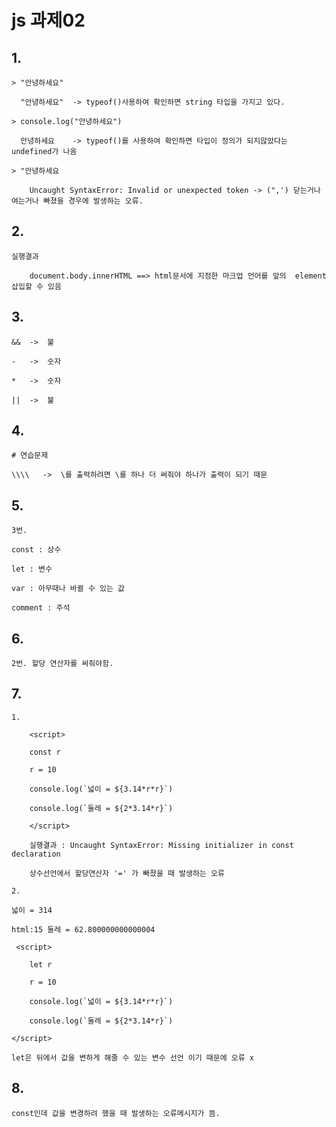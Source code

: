 # js 과제02

## 1.

    > "안녕하세요"

      "안녕하세요"  -> typeof()사용하여 확인하면 string 타입을 가지고 있다.
    
    > console.log("안녕하세요")
    
      안녕하세요    -> typeof()를 사용하여 확인하면 타입이 정의가 되지않았다는 undefined가 나옴

    > "안녕하세요

        Uncaught SyntaxError: Invalid or unexpected token -> (",') 닫는거나 여는거나 빠졌을 경우에 발생하는 오류.

## 2.

    실행결과

        document.body.innerHTML ==> html문서에 지정한 마크업 언어를 앞의  element 삽입할 수 있음
    
## 3.

    &&  ->  불

    -   ->  숫자

    *   ->  숫자

    ||  ->  불

## 4.

    # 연습문제

    \\\\   ->  \를 출력하려면 \를 하나 더 써줘야 하나가 출력이 되기 때문

## 5.

    3번.

    const : 상수

    let : 변수

    var : 아무때나 바뀔 수 있는 값

    comment : 주석

## 6.

    2번. 할당 연산자를 써줘야함.

## 7.

    1.

        <script>

        const r  

        r = 10

        console.log(`넓이 = ${3.14*r*r}`)

        console.log(`둘레 = ${2*3.14*r}`)

        </script>

        실행결과 : Uncaught SyntaxError: Missing initializer in const declaration 

        상수선언에서 할당연산자 '=' 가 빠졌을 때 발생하는 오류

    2.

    넓이 = 314

    html:15 둘레 = 62.800000000000004

     <script>

        let r  

        r = 10

        console.log(`넓이 = ${3.14*r*r}`)

        console.log(`둘레 = ${2*3.14*r}`)

    </script>

    let은 뒤에서 값을 변하게 해줄 수 있는 변수 선언 이기 때문에 오류 x

## 8.

    const인데 값을 변경하려 했을 때 발생하는 오류메시지가 뜸.





